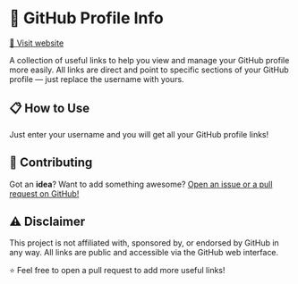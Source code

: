 # 📝 GitHub Profile Info

<a href="https://champytech.github.io/github-profile-info/">🔗 Visit website</a>

A collection of useful links to help you view and manage your GitHub profile more easily. All links are direct and point to specific sections of your GitHub profile — just replace the username with yours.

## 📋 How to Use

Just enter your username and you will get all your GitHub profile links!

## 🙏 Contributing

Got an <b>idea</b>? Want to add something awesome? <a href="." target="_blank">Open an issue or a pull request on GitHub!</a>

## ⚠️ Disclaimer

This project is not affiliated with, sponsored by, or endorsed by GitHub in any way. All links are public and accessible via the GitHub web interface.

⭐ Feel free to open a pull request to add more useful links!